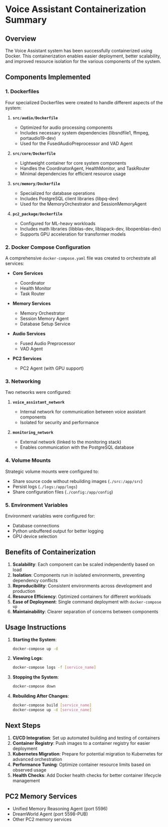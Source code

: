 # Voice Assistant Containerization Summary

## Overview

The Voice Assistant system has been successfully containerized using Docker. This containerization enables easier deployment, better scalability, and improved resource isolation for the various components of the system.

## Components Implemented

### 1. Dockerfiles

Four specialized Dockerfiles were created to handle different aspects of the system:

1. **`src/audio/Dockerfile`**
   - Optimized for audio processing components
   - Includes necessary system dependencies (libsndfile1, ffmpeg, portaudio19-dev)
   - Used for the FusedAudioPreprocessor and VAD Agent

2. **`src/core/Dockerfile`**
   - Lightweight container for core system components
   - Handles the CoordinatorAgent, HealthMonitor, and TaskRouter
   - Minimal dependencies for efficient resource usage

3. **`src/memory/Dockerfile`**
   - Specialized for database operations
   - Includes PostgreSQL client libraries (libpq-dev)
   - Used for the MemoryOrchestrator and SessionMemoryAgent

4. **`pc2_package/Dockerfile`**
   - Configured for ML-heavy workloads
   - Includes math libraries (libblas-dev, liblapack-dev, libopenblas-dev)
   - Supports GPU acceleration for transformer models

### 2. Docker Compose Configuration

A comprehensive `docker-compose.yaml` file was created to orchestrate all services:

- **Core Services**
  - Coordinator
  - Health Monitor
  - Task Router

- **Memory Services**
  - Memory Orchestrator
  - Session Memory Agent
  - Database Setup Service

- **Audio Services**
  - Fused Audio Preprocessor
  - VAD Agent

- **PC2 Services**
  - PC2 Agent (with GPU support)

### 3. Networking

Two networks were configured:

1. **`voice_assistant_network`**
   - Internal network for communication between voice assistant components
   - Isolated for security and performance

2. **`monitoring_network`**
   - External network (linked to the monitoring stack)
   - Enables communication with the PostgreSQL database

### 4. Volume Mounts

Strategic volume mounts were configured to:

- Share source code without rebuilding images (`./src:/app/src`)
- Persist logs (`./logs:/app/logs`)
- Share configuration files (`./config:/app/config`)

### 5. Environment Variables

Environment variables were configured for:

- Database connections
- Python unbuffered output for better logging
- GPU device selection

## Benefits of Containerization

1. **Scalability**: Each component can be scaled independently based on load
2. **Isolation**: Components run in isolated environments, preventing dependency conflicts
3. **Reproducibility**: Consistent environments across development and production
4. **Resource Efficiency**: Optimized containers for different workloads
5. **Ease of Deployment**: Single command deployment with `docker-compose up`
6. **Maintainability**: Clearer separation of concerns between components

## Usage Instructions

1. **Starting the System**:
   ```bash
   docker-compose up -d
   ```

2. **Viewing Logs**:
   ```bash
   docker-compose logs -f [service_name]
   ```

3. **Stopping the System**:
   ```bash
   docker-compose down
   ```

4. **Rebuilding After Changes**:
   ```bash
   docker-compose build [service_name]
   docker-compose up -d [service_name]
   ```

## Next Steps

1. **CI/CD Integration**: Set up automated building and testing of containers
2. **Container Registry**: Push images to a container registry for easier deployment
3. **Kubernetes Migration**: Prepare for potential migration to Kubernetes for advanced orchestration
4. **Performance Tuning**: Optimize container resource limits based on observed usage
5. **Health Checks**: Add Docker health checks for better container lifecycle management

## PC2 Memory Services

- Unified Memory Reasoning Agent (port 5596)
- DreamWorld Agent (port 5598-PUB)
- Other PC2 memory services 